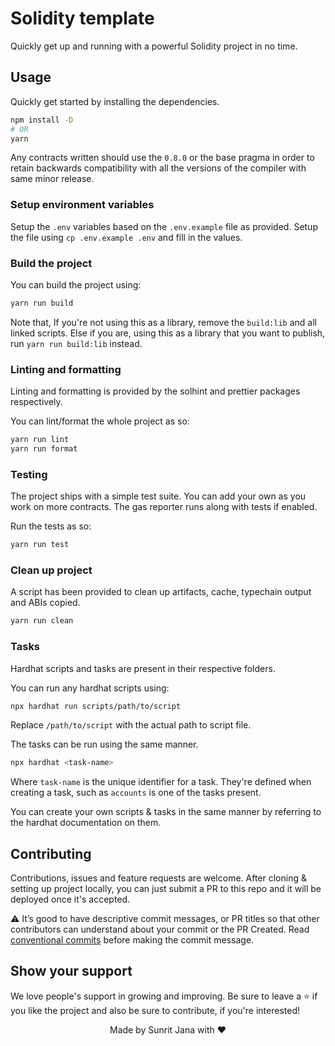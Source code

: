 # Solidity template

Quickly get up and running with a powerful Solidity project in no time.

## Usage

Quickly get started by installing the dependencies.

```sh
npm install -D
# OR
yarn
```

Any contracts written should use the `0.8.0` or the base pragma in order to retain
backwards compatibility with all the versions of the compiler with same minor release.

### Setup environment variables

Setup the `.env` variables based on the `.env.example` file as provided. Setup the file using
`cp .env.example .env` and fill in the values.

### Build the project

You can build the project using:

```sh
yarn run build
```

Note that, If you're not using this as a library, remove the `build:lib` and all linked scripts. Else if you are,
using this as a library that you want to publish, run `yarn run build:lib` instead.

### Linting and formatting

Linting and formatting is provided by the solhint and prettier packages respectively.

You can lint/format the whole project as so:

```sh
yarn run lint
yarn run format
```

### Testing

The project ships with a simple test suite. You can add your own as you work on more contracts. The gas reporter runs along with tests if enabled.

Run the tests as so:

```sh
yarn run test
```

### Clean up project

A script has been provided to clean up artifacts, cache, typechain output and ABIs copied.

```sh
yarn run clean
```

### Tasks

Hardhat scripts and tasks are present in their respective folders.

You can run any hardhat scripts using:

```sh
npx hardhat run scripts/path/to/script
```

Replace `/path/to/script` with the actual path to script file.

The tasks can be run using the same manner.

```sh
npx hardhat <task-name>
```

Where `task-name` is the unique identifier for a task. They're defined when creating a task, such as
`accounts` is one of the tasks present.

You can create your own scripts & tasks in the same manner by referring to the hardhat documentation on them.

## Contributing

Contributions, issues and feature requests are welcome. After cloning & setting up project locally, you
can just submit a PR to this repo and it will be deployed once it's accepted.

⚠️ It’s good to have descriptive commit messages, or PR titles so that other contributors can understand about your
commit or the PR Created. Read [conventional commits](https://www.conventionalcommits.org/en/v1.0.0-beta.3/)
before making the commit message.

## Show your support

We love people's support in growing and improving. Be sure to leave a ⭐️ if you like the project and
also be sure to contribute, if you're interested!

<div align="center">Made by Sunrit Jana with ❤</div>
